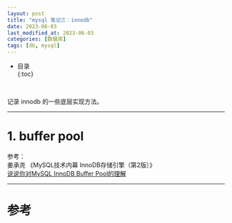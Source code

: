 ```yaml
---
layout: post
title: "mysql 笔记三：innodb"
date: 2023-06-03
last_modified_at: 2023-06-03
categories: [数据库]
tags: [db, mysql]
---
```


* 目录  
{:toc}
<br/>

记录 innodb 的一些底层实现方法。  

---

# 1. buffer pool

参考：   
姜承尧 《MySQL技术内幕 InnoDB存储引擎（第2版）》    
[说说你对MySQL InnoDB Buffer Pool的理解](https://zhuanlan.zhihu.com/p/712657254)     


---

# 参考